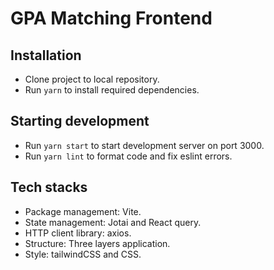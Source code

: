 # GPA Matching Frontend

## Installation
- Clone project to local repository.
- Run `yarn` to install required dependencies.

## Starting development
- Run `yarn start` to start development server on port 3000.
- Run `yarn lint` to format code and fix eslint errors. 

## Tech stacks
- Package management: Vite.
- State management: Jotai and React query.
- HTTP client library: axios.
- Structure: Three layers application.
- Style: tailwindCSS and CSS.

